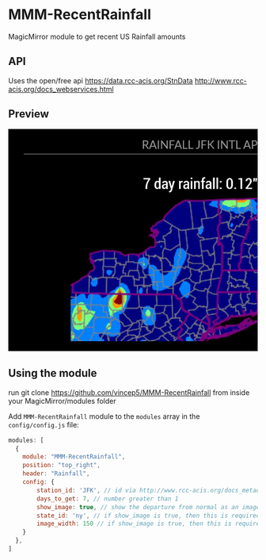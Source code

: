 # MMM-RecentRainfall
MagicMirror module to get recent US Rainfall amounts

## API
Uses the open/free api https://data.rcc-acis.org/StnData   http://www.rcc-acis.org/docs_webservices.html

## Preview
![screenshot1](screenshot1.JPG)

## Using the module
run git clone https://github.com/vincep5/MMM-RecentRainfall from inside your MagicMirror/modules folder

Add `MMM-RecentRainfall` module to the `modules` array in the `config/config.js` file:
````javascript
modules: [
  {
    module: "MMM-RecentRainfall",
    position: "top_right",
    header: "Rainfall",
    config: {
        station_id: 'JFK', // id via http://www.rcc-acis.org/docs_metadata.html
        days_to_get: 7, // number greater than 1
        show_image: true, // show the departure from normal as an image
        state_id: 'ny', // if show_image is true, then this is required
        image_width: 150 // if show_image is true, then this is required
    }
  },
]
